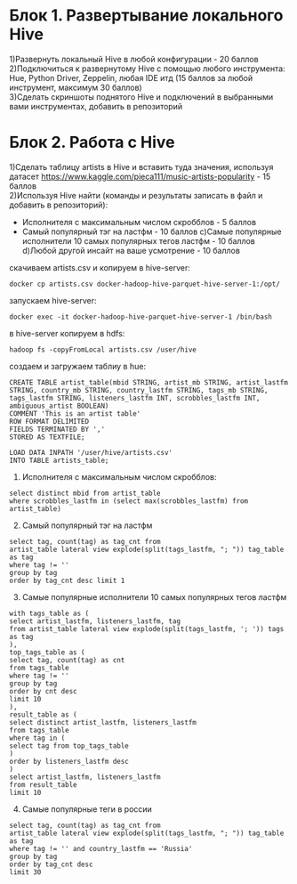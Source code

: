 # Блок 1. Развертывание локального Hive
1)Развернуть локальный Hive в любой конфигурации - 20 баллов\
2)Подключиться к развернутому Hive с помощью любого инструмента: Hue, Python Driver, Zeppelin, любая IDE итд (15 баллов за любой инструмент, максимум 30 баллов)\
3)Сделать скриншоты поднятого Hive и подключений в выбранными вами инструментах, добавить в репозиторий

# Блок 2. Работа с Hive
1)Сделать таблицу artists в Hive и вставить туда значения, используя датасет https://www.kaggle.com/pieca111/music-artists-popularity - 15 баллов\
2)Используя Hive найти (команды и результаты записать в файл и добавить в репозиторий):
  - Исполнителя с максимальным числом скробблов - 5 баллов
  - Самый популярный тэг на ластфм - 10 баллов
  c)Самые популярные исполнители 10 самых популярных тегов ластфм - 10 баллов
  d)Любой другой инсайт на ваше усмотрение - 10 баллов




скачиваем artists.csv и копируем в hive-server:
```
docker cp artists.csv docker-hadoop-hive-parquet-hive-server-1:/opt/
```
запускаем hive-server:
```
docker exec -it docker-hadoop-hive-parquet-hive-server-1 /bin/bash
```
в hive-server копируем в hdfs:
```
hadoop fs -copyFromLocal artists.csv /user/hive
```
создаем и загружаем таблиу в hue:
```
CREATE TABLE artist_table(mbid STRING, artist_mb STRING, artist_lastfm STRING, country_mb STRING, country_lastfm STRING, tags_mb STRING, tags_lastfm STRING, listeners_lastfm INT, scrobbles_lastfm INT, ambiguous_artist BOOLEAN)
COMMENT 'This is an artist table'
ROW FORMAT DELIMITED
FIELDS TERMINATED BY ','
STORED AS TEXTFILE;
```
```
LOAD DATA INPATH '/user/hive/artists.csv'
INTO TABLE artists_table;
```

1) Исполнителя с максимальным числом скробблов:
```
select distinct mbid from artist_table
where scrobbles_lastfm in (select max(scrobbles_lastfm) from artist_table)
```
2) Самый популярный тэг на ластфм
```
select tag, count(tag) as tag_cnt from 
artist_table lateral view explode(split(tags_lastfm, "; ")) tag_table as tag
where tag != ''
group by tag
order by tag_cnt desc limit 1
```

3) Самые популярные исполнители 10 самых популярных тегов ластфм
```
with tags_table as (
select artist_lastfm, listeners_lastfm, tag
from artist_table lateral view explode(split(tags_lastfm, '; ')) tags as tag
),
top_tags_table as (
select tag, count(tag) as cnt
from tags_table
where tag != ''
group by tag
order by cnt desc
limit 10
), 
result_table as (
select distinct artist_lastfm, listeners_lastfm
from tags_table
where tag in (
select tag from top_tags_table
)
order by listeners_lastfm desc
)
select artist_lastfm, listeners_lastfm 
from result_table
limit 10
```
4) Самые популярные теги в россии
```
select tag, count(tag) as tag_cnt from 
artist_table lateral view explode(split(tags_lastfm, "; ")) tag_table as tag
where tag != '' and country_lastfm == 'Russia'
group by tag
order by tag_cnt desc 
limit 30
```
